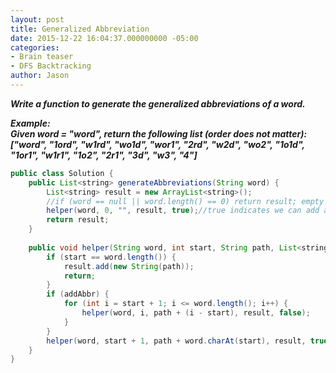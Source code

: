 ```yaml
---
layout: post
title: Generalized Abbreviation
date: 2015-12-22 16:04:37.000000000 -05:00
categories:
- Brain teaser
- DFS Backtracking
author: Jason
---
```

<p><strong><em>Write a function to generate the generalized abbreviations of a word.<br />

Example:<br />
Given word = "word", return the following list (order does not matter):<br />
["word", "1ord", "w1rd", "wo1d", "wor1", "2rd", "w2d", "wo2", "1o1d", "1or1", "w1r1", "1o2", "2r1", "3d", "w3", "4"]</em></strong></p>
``` java
public class Solution {
    public List<string> generateAbbreviations(String word) {
        List<string> result = new ArrayList<string>();
        //if (word == null || word.length() == 0) return result; empty string also has abbreviation
        helper(word, 0, "", result, true);//true indicates we can add abbreviation(numbers)
        return result;
    }
    
    public void helper(String word, int start, String path, List<string> result, boolean addAbbr) {
        if (start == word.length()) {
            result.add(new String(path));
            return;
        }
        if (addAbbr) {
            for (int i = start + 1; i <= word.length(); i++) {
                helper(word, i, path + (i - start), result, false);
            }
        }
        helper(word, start + 1, path + word.charAt(start), result, true);
    }
}
```
